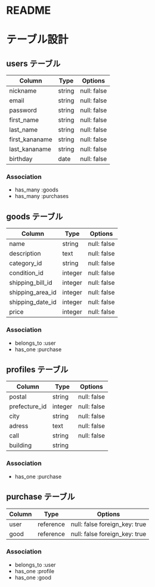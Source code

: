 # README

# テーブル設計

## users テーブル

| Column          | Type      | Options     |
| --------        | ------    | ----------- |
| nickname        | string    | null: false |
| email           | string    | null: false |
| password        | string    | null: false |
| first_name      | string    | null: false |
| last_name       | string    | null: false |
| first_kananame  | string    | null: false |
| last_kananame   | string    | null: false |
| birthday        | date      | null: false |

### Association

- has_many :goods
- has_many :purchases

## goods テーブル

| Column          | Type      | Options     |
| --------        | ------    | ----------- |
| name            | string    | null: false |
| description     | text      | null: false |
| category_id     | string    | null: false |
| condition_id    | integer   | null: false |
| shipping_bill_id| integer   | null: false |
| shipping_area_id| integer   | null: false |
| shipping_date_id| integer   | null: false |
| price           | integer   | null: false |



### Association

- belongs_to :user
- has_one :purchase



## profiles テーブル

| Column          | Type      | Options     |
| --------        | ------    | ----------- |
| postal          | string    | null: false |
| prefecture_id   | integer   | null: false |
| city            | string    | null: false |
| adress          | text      | null: false |
| call            | string    | null: false |
| building        | string    |             |

### Association

- has_one :purchase

## purchase テーブル

| Column          | Type      | Options                      |
| --------        | ------    | -----------------------------|
| user            | reference | null: false foreign_key: true|
| good            | reference | null: false foreign_key: true|

### Association

- belongs_to :user
- has_one :profile
- has_one :good

